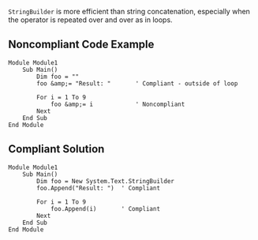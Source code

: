 
`StringBuilder` is more efficient than string concatenation, especially when the operator is repeated over and over as in loops.

## Noncompliant Code Example


    Module Module1
        Sub Main()
            Dim foo = ""
            foo &amp;= "Result: "       ' Compliant - outside of loop
    
            For i = 1 To 9
                foo &amp;= i            ' Noncompliant
            Next
        End Sub
    End Module


## Compliant Solution


    Module Module1
        Sub Main()
            Dim foo = New System.Text.StringBuilder
            foo.Append("Result: ")  ' Compliant
    
            For i = 1 To 9
                foo.Append(i)       ' Compliant
            Next
        End Sub
    End Module

